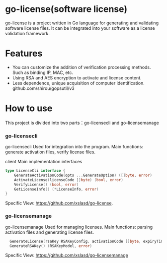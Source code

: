 # go-license(software license)
go-license is a project written in Go language for generating and validating software license files. It can be integrated into your software as a license validation framework.
# Features
* You can customize the addition of verification processing methods. Such as binding IP, MAC, etc.
* Using RSA and AES encryption to activate and license content.
* Less dependence, unique acquisition of computer identification. github.com/shirou/gopsutil/v3
# How to use
This project is divided into two parts：go-licensecli and go-licensemanage
### go-licensecli
go-licensecli Used for integration into the program. Main functions: generate activation files, verify license files.

client Main implementation interfaces
```go
type LicenseCli interface {
	GenerateActivationCode(opts ...GenerateOption) ([]byte, error)
	ActivateLicense(licenseCode []byte) (bool, error)
	VerifyLicense() (bool, error)
	GetLicenseInfo() (*LicenseInfo, error)
}
```
Specific View: https://github.com/xslasd/go-license.

### go-licensemanage
go-licensemanage Used for managing licenses. Main functions: parsing activation files and generating license files.
```go
  GenerateLicense(rsaKey RSAKeyConfig, activationCode []byte, expiryTime int64, opts ...Option) ([]byte, error)
  GenerateRSAKey() (RSAKeyModel, error)
```
Specific View: https://github.com/xslasd/go-licensemanage

